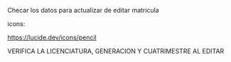 Checar los datos para actualizar de editar matricula

icons:

https://lucide.dev/icons/pencil

VERIFICA LA LICENCIATURA, GENERACION Y CUATRIMESTRE AL EDITAR
